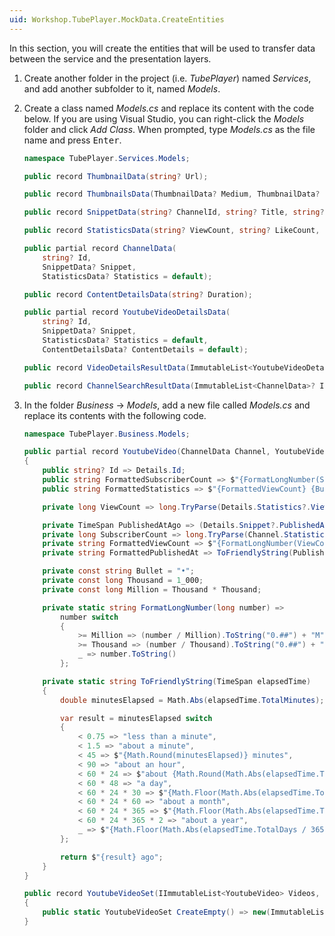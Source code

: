 ```yaml
---
uid: Workshop.TubePlayer.MockData.CreateEntities
---
```


In this section, you will create the entities that will be used to transfer data between the service and the presentation layers.

1. Create another folder in the project (i.e. *TubePlayer*) named *Services*, and add another subfolder to it, named *Models*.

1. Create a class named *Models.cs* and replace its content with the code below.
    If you are using Visual Studio, you can right-click the *Models* folder and click *Add* *Class*. When prompted, type *Models.cs* as the file name and press <kbd>Enter</kbd>.

    ```csharp
    namespace TubePlayer.Services.Models;

    public record ThumbnailData(string? Url);

    public record ThumbnailsData(ThumbnailData? Medium, ThumbnailData? High);

    public record SnippetData(string? ChannelId, string? Title, string? Description, ThumbnailsData? Thumbnails, string? ChannelTitle, DateTime? PublishedAt);

    public record StatisticsData(string? ViewCount, string? LikeCount, string? CommentCount, string? SubscriberCount);

    public partial record ChannelData(
        string? Id,
        SnippetData? Snippet,
        StatisticsData? Statistics = default);
    
    public record ContentDetailsData(string? Duration);

    public partial record YoutubeVideoDetailsData(
        string? Id,
        SnippetData? Snippet,
        StatisticsData? Statistics = default,
        ContentDetailsData? ContentDetails = default);

    public record VideoDetailsResultData(ImmutableList<YoutubeVideoDetailsData>? Items);

    public record ChannelSearchResultData(ImmutableList<ChannelData>? Items);
    ```

1. In the folder *Business* → *Models*, add a new file called *Models.cs* and replace its contents with the following code.  

    ```csharp
    namespace TubePlayer.Business.Models;

    public partial record YoutubeVideo(ChannelData Channel, YoutubeVideoDetailsData Details)
    {
        public string? Id => Details.Id;
        public string FormattedSubscriberCount => $"{FormatLongNumber(SubscriberCount)} subscriber{(SubscriberCount > 1 ? "s" : string.Empty)}";
        public string FormattedStatistics => $"{FormattedViewCount} {Bullet} {FormattedPublishedAt}";

        private long ViewCount => long.TryParse(Details.Statistics?.ViewCount, out var result) ? result : default;

        private TimeSpan PublishedAtAgo => (Details.Snippet?.PublishedAt).GetValueOrDefault(defaultValue: DateTime.Now).Subtract(DateTime.Now);
        private long SubscriberCount => long.TryParse(Channel.Statistics?.SubscriberCount, out var result) ? result : default;
        private string FormattedViewCount => $"{FormatLongNumber(ViewCount)} view{(ViewCount > 1 ? "s" : string.Empty)}";
        private string FormattedPublishedAt => ToFriendlyString(PublishedAtAgo);

        private const string Bullet = "•";
        private const long Thousand = 1_000;
        private const long Million = Thousand * Thousand;

        private static string FormatLongNumber(long number) =>
            number switch
            {
                >= Million => (number / Million).ToString("0.##") + "M",
                >= Thousand => (number / Thousand).ToString("0.##") + "K",
                _ => number.ToString()
            };

        private static string ToFriendlyString(TimeSpan elapsedTime)
        {
            double minutesElapsed = Math.Abs(elapsedTime.TotalMinutes);

            var result = minutesElapsed switch
            {
                < 0.75 => "less than a minute",
                < 1.5 => "about a minute",
                < 45 => $"{Math.Round(minutesElapsed)} minutes",
                < 90 => "about an hour",
                < 60 * 24 => $"about {Math.Round(Math.Abs(elapsedTime.TotalHours))} hours",
                < 60 * 48 => "a day",
                < 60 * 24 * 30 => $"{Math.Floor(Math.Abs(elapsedTime.TotalDays))} days",
                < 60 * 24 * 60 => "about a month",
                < 60 * 24 * 365 => $"{Math.Floor(Math.Abs(elapsedTime.TotalDays / 30))} months",
                < 60 * 24 * 365 * 2 => "about a year",
                _ => $"{Math.Floor(Math.Abs(elapsedTime.TotalDays / 365))} years"
            };

            return $"{result} ago";
        }
    }

    public record YoutubeVideoSet(IImmutableList<YoutubeVideo> Videos, string NextPageToken)
    {
        public static YoutubeVideoSet CreateEmpty() => new(ImmutableList.Create<YoutubeVideo>(), string.Empty);
    }
    ```